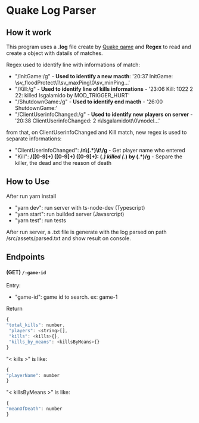 # Quake Log Parser

## How it work

This program uses a <b>.log</b> file create by [Quake game](https://github.com/id-Software/Quake-III-Arena) and <b>Regex</b> to read and create a object with datails of matches.

<p>Regex used to identify line with informations of match:</p>

- "/InitGame:/g"  - <b>Used to identify a new macth</b>: '20:37 InitGame: \sv_floodProtect\1\sv_maxPing\0\sv_minPing...'
- "/Kill:/g"  - <b>Used to identify line of kills informations</b> - '23:06 Kill: 1022 2 22: <world> killed Isgalamido by MOD_TRIGGER_HURT' 
- "/ShutdownGame:/g"  - <b>Used to identify end macth</b>  - '26:00 ShutdownGame:'
- "/ClientUserinfoChanged:/g" - <b>Used to identify new players on server</b> -  '20:38 ClientUserinfoChanged: 2 n\Isgalamido\t\0\model\...'

from that, on ClientUserinfoChanged and Kill match, new regex is used to separate informations:

- "ClientUserinfoChanged": <b>/n\\(.*)\\t\\/g</b> - Get player name who entered
- "Kill": <b>/([0-9]+) ([0-9]+) ([0-9]+): (.*) killed (.*) by (.*)/g</b> - Separe the killer, the dead and the reason of death

## How to Use

<p>After run yarn install</p>

- "yarn dev": run server with ts-node-dev (Typescript)
- "yarn start": run builded server  (Javasrcript)
- "yarn test": run tests

After run server, a .txt file is generate with the log parsed on path /src/assets/parsed.txt and show result on console.

## Endpoints

#### (GET) `/:game-id` 

Entry: 
- "game-id": game id to search. ex: game-1


Return

 ```js
 {
 "total_kills": number,
  "players": <string>[],
  "kills": <kills>{},
  "kills_by_means": <killsByMeans>{}
 }
 ```
 
 "< kills >" is like:
 ```js
 {
"playerName": number
}
```

 "< killsByMeans >" is like:
 ```js
 {
 "meanOfDeath": number
 }
 
